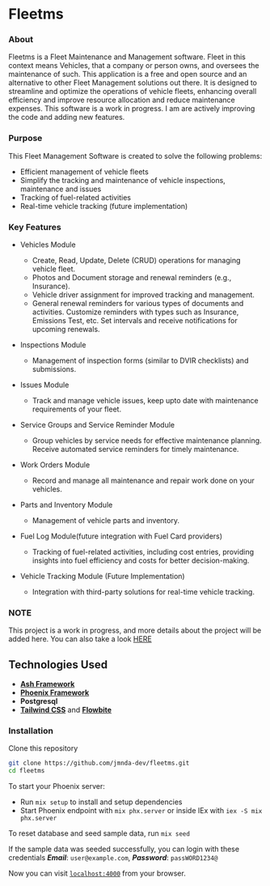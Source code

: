 # Fleetms
### About
Fleetms is a Fleet Maintenance and Management software. Fleet in this context means Vehicles, that a company or person owns, and oversees the maintenance of such. This application is a free and open source and an alternative to other Fleet Management solutions out there. It is designed to streamline and optimize the operations of vehicle fleets, enhancing overall efficiency and improve resource allocation and reduce maintenance expenses. This software is a work in progress. I am are actively improving the code and adding new features.

### Purpose
This Fleet Management Software is created to solve the following problems:
- Efficient management of vehicle fleets
- Simplify the tracking and maintenance of vehicle inspections, maintenance and issues
- Tracking of fuel-related activities
- Real-time vehicle tracking (future implementation)

### Key Features
- Vehicles Module
  - Create, Read, Update, Delete (CRUD) operations for managing vehicle fleet.
  - Photos and Document storage and renewal reminders (e.g., Insurance).
  - Vehicle driver assignment for improved tracking and management.
  - General renewal reminders for various types of documents and activities.
    Customize reminders with types such as Insurance, Emissions Test, etc.
    Set intervals and receive notifications for upcoming renewals.

- Inspections Module
  - Management of inspection forms (similar to DVIR checklists) and submissions.

- Issues Module
  - Track and manage vehicle issues, keep upto date with maintenance requirements of your fleet.

- Service Groups and Service Reminder Module
  - Group vehicles by service needs for effective maintenance planning.
    Receive automated service reminders for timely maintenance.

- Work Orders Module
  - Record and manage all maintenance and repair work done on your vehicles.

- Parts and Inventory Module
  - Management of vehicle parts and inventory.

- Fuel Log Module(future integration with Fuel Card providers)
  - Tracking of fuel-related activities, including cost entries, providing insights into fuel efficiency and costs for better decision-making.

- Vehicle Tracking Module (Future Implementation)
  - Integration with third-party solutions for real-time vehicle tracking.


### NOTE
This project is a work in progress, and more details about the project will be added here. You can also take a look [HERE](https://github.com/users/jmnda-dev/projects/15/views/1)

## Technologies Used
- [**Ash Framework**](https://ash-hq.org/)
- [**Phoenix Framework**](https://hexdocs.pm/phoenix/overview.html)
- **Postgresql**
- [**Tailwind CSS**](https://tailwindcss.com/) and [**Flowbite**](https://flowbite.com/)

### Installation
Clone this repository
```bash
git clone https://github.com/jmnda-dev/fleetms.git
cd fleetms
```

To start your Phoenix server:

  * Run `mix setup` to install and setup dependencies
  * Start Phoenix endpoint with `mix phx.server` or inside IEx with `iex -S mix phx.server`

To reset database and seed sample data, run `mix seed`

If the sample data was seeded successfully, you can login with these credentials ***Email***: `user@example.com`, ***Password***: `passWORD1234@`

Now you can visit [`localhost:4000`](http://localhost:4000) from your browser.
